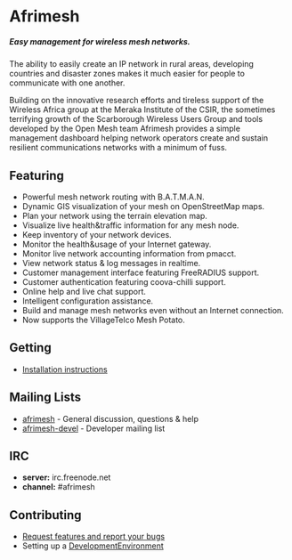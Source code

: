 Afrimesh
========

##### Easy management for wireless mesh networks.

The ability to easily create an IP network in rural areas, developing countries and disaster zones makes it much easier for people to communicate with one another.

Building on the innovative research efforts and tireless support of the Wireless Africa group at the Meraka Institute of the CSIR, the sometimes terrifying growth of the Scarborough Wireless Users Group and tools developed by the Open Mesh team Afrimesh provides a simple management dashboard helping network operators create and sustain resilient communications networks with a minimum of fuss.

## Featuring
* Powerful mesh network routing with B.A.T.M.A.N.
* Dynamic GIS visualization of your mesh on OpenStreetMap maps.
* Plan your network using the terrain elevation map.
* Visualize live health&traffic information for any mesh node.
* Keep inventory of your network devices.
* Monitor the health&usage of your Internet gateway.
* Monitor live network accounting information from pmacct.
* View network status & log messages in realtime.
* Customer management interface featuring FreeRADIUS support.
* Customer authentication featuring coova-chilli support.
* Online help and live chat support.
* Intelligent configuration assistance.
* Build and manage mesh networks even without an Internet connection.
* Now supports the VillageTelco Mesh Potato.

## Getting
* [Installation instructions](http://groups.google.com/group/afrimesh-devel)

## Mailing Lists
* [afrimesh](http://groups.google.com/group/afrimesh) - General discussion, questions & help
* [afrimesh-devel](http://groups.google.com/group/afrimesh-devel) - Developer mailing list

## IRC
* **server:** irc.freenode.net
* **channel:** #afrimesh

## Contributing
* [Request features and report your bugs](http://groups.google.com/group/afrimesh-devel)
* Setting up a [DevelopmentEnvironment](http://groups.google.com/group/afrimesh-devel)
